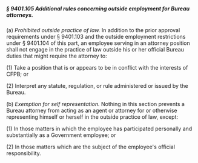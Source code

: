 ##### § 9401.105 Additional rules concerning outside employment for Bureau attorneys. #####

(a) *Prohibited outside practice of law.* In addition to the prior approval requirements under § 9401.103 and the outside employment restrictions under § 9401.104 of this part, an employee serving in an attorney position shall not engage in the practice of law outside his or her official Bureau duties that might require the attorney to:

(1) Take a position that is or appears to be in conflict with the interests of CFPB; or

(2) Interpret any statute, regulation, or rule administered or issued by the Bureau.

(b) *Exemption for self representation.* Nothing in this section prevents a Bureau attorney from acting as an agent or attorney for or otherwise representing himself or herself in the outside practice of law, except:

(1) In those matters in which the employee has participated personally and substantially as a Government employee; or

(2) In those matters which are the subject of the employee's official responsibility.